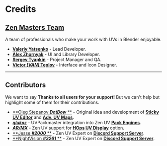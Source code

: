 # Credits


## [**Zen Masters Team**](https://zenmasters.team/)

A team of professionals who make your work with UVs in Blender enjoyable.

- [**Valeriy Yatsenko**](https://github.com/vyworker) - Lead Developer.
- [**Alex Zhornyak**](https://github.com/alexzhornyak) - UI and Library Developer.
- [**Sergey Tyapkin**](https://www.artstation.com/tyapkin) - Project Manager and QA.
- [**Victor ***[VAN]*** Teplov**](https://www.youtube.com/c/%D0%92%D0%B8%D0%BA%D1%82%D0%BE%D1%80%D0%A2%D0%B5%D0%BF%D0%BB%D0%BE%D0%B2) - Interface and Icon Designer.

----

## Contributors

We want to say **Thanks to all users for your support!**
But we can't help but highlight some of them for their contributions.

- [**Oleg Stepanov ***DotBow*** **](https://github.com/DotBow) - Original idea and development of [**Sticky UV Editor**](sticky_uv_editor.md) and [**Adv. UV Maps**](adv_uv-maps.md).
- [***glukoz***](https://blendermarket.com/products/uvpackmaster) - UVPackmaster integration into Zen UV [**Pack Engines**](operators.md#pack-engine).
- [***AR/MX***](https://blendermarket.com/products/hardopsofficial) - Zen UV support for [**HOps UV Display**](preferences.md#hops-uv-display) option.
- [**Jesse ***#2000*** **](https://discord.com/invite/wGpFeME) - Zen UV Expert on [**Discord Support Server**](https://discord.com/invite/wGpFeME).
- [**NightVision ***#3261*** **](https://discord.com/invite/wGpFeME) - Zen UV Expert on [**Discord Support Server**](https://discord.com/invite/wGpFeME).